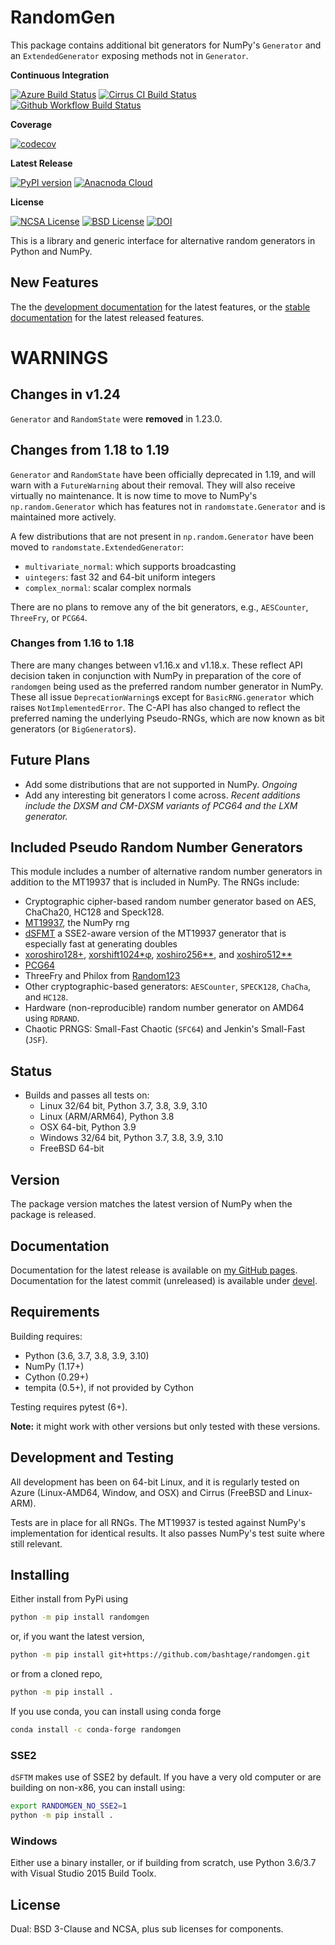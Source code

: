 # RandomGen

This package contains additional bit generators for NumPy's
`Generator` and an `ExtendedGenerator` exposing methods not in `Generator`.


**Continuous Integration**

[![Azure Build Status](https://dev.azure.com/kevinksheppard0207/kevinksheppard/_apis/build/status/bashtage.randomgen?branchName=main)](https://dev.azure.com/kevinksheppard0207/kevinksheppard/_build/latest?definitionId=2&branchName=main)
[![Cirrus CI Build Status](https://api.cirrus-ci.com/github/bashtage/randomgen.svg?branch=main)](https://cirrus-ci.com/github/bashtage/randomgen)
[![Github Workflow Build Status](https://github.com/bashtage/randomgen/actions/workflows/cron-build-and-test.yml/badge.svg)](https://github.com/bashtage/randomgen/actions/workflows/cron-build-and-test.yml)


**Coverage**

[![codecov](https://codecov.io/gh/bashtage/randomgen/branch/main/graph/badge.svg)](https://codecov.io/gh/bashtage/randomgen)

**Latest Release**

[![PyPI version](https://badge.fury.io/py/randomgen.svg)](https://pypi.org/project/randomgen/)
[![Anacnoda Cloud](https://anaconda.org/conda-forge/randomgen/badges/version.svg)](https://anaconda.org/conda-forge/randomgen)

**License**

[![NCSA License](https://img.shields.io/badge/License-NCSA-blue.svg)](https://opensource.org/licenses/NCSA)
[![BSD License](https://img.shields.io/badge/License-BSD%203--Clause-blue.svg)](https://opensource.org/licenses/BSD-3-Clause)
[![DOI](https://zenodo.org/badge/122181085.svg)](https://zenodo.org/badge/latestdoi/122181085)

This is a library and generic interface for alternative random
generators in Python and NumPy.

## New Features

The the [development documentation](https://bashtage.github.io/randomgen/change-log.html) for the latest features,
or the [stable documentation](https://bashtage.github.io/randomgen/devel/change-log.html) for the latest released features.


# WARNINGS

## Changes in v1.24

``Generator`` and ``RandomState`` were **removed** in 1.23.0.

## Changes from 1.18 to 1.19

``Generator`` and ``RandomState`` have been officially deprecated in 1.19, and will
warn with a ``FutureWarning`` about their removal. They will also receive virtually
no maintenance. It is now time to move to NumPy's ``np.random.Generator`` which has
features not in ``randomstate.Generator`` and is maintained more actively.

A few distributions that are not present in ``np.random.Generator`` have been moved
to ``randomstate.ExtendedGenerator``:

* `multivariate_normal`: which supports broadcasting
* `uintegers`: fast 32 and 64-bit uniform integers
* `complex_normal`: scalar complex normals

There are no plans to remove any of the bit generators, e.g., ``AESCounter``,
``ThreeFry``, or ``PCG64``. 

### Changes from 1.16 to 1.18
There are many changes between v1.16.x and v1.18.x. These reflect API
decision taken in conjunction with NumPy in preparation of the core
of `randomgen` being used as the preferred random number generator in
NumPy. These all issue `DeprecationWarning`s except for `BasicRNG.generator`
which raises `NotImplementedError`. The C-API has also changed to reflect
the preferred naming the underlying Pseudo-RNGs, which are now known as
bit generators (or `BigGenerator`s).

## Future Plans

* Add some distributions that are not supported in NumPy. _Ongoing_
* Add any interesting bit generators I come across. _Recent additions include the DXSM and CM-DXSM variants of PCG64 and the LXM generator._

## Included Pseudo Random Number Generators

This module includes a number of alternative random
number generators in addition to the MT19937 that is included in NumPy.
The RNGs include:

* Cryptographic cipher-based random number generator based on AES, ChaCha20, HC128 and Speck128.
* [MT19937](https://github.com/numpy/numpy/blob/main/numpy/random/mtrand/),
 the NumPy rng
* [dSFMT](http://www.math.sci.hiroshima-u.ac.jp/~m-mat/MT/SFMT/) a
  SSE2-aware version of the MT19937 generator that is especially fast at
  generating doubles
* [xoroshiro128+](https://prng.di.unimi.it/),
  [xorshift1024*φ](https://prng.di.unimi.it/),
  [xoshiro256**](https://prng.di.unimi.it/),
  and [xoshiro512**](https://prng.di.unimi.it/)
* [PCG64](https://www.pcg-random.org/)
* ThreeFry and Philox from [Random123](https://www.deshawresearch.com/resources_random123.html)
* Other cryptographic-based generators: `AESCounter`, `SPECK128`, `ChaCha`, and `HC128`.
* Hardware (non-reproducible) random number generator on AMD64 using `RDRAND`.
* Chaotic PRNGS: Small-Fast Chaotic (`SFC64`) and Jenkin's Small-Fast (`JSF`).

  
## Status

* Builds and passes all tests on:
  * Linux 32/64 bit, Python 3.7, 3.8, 3.9, 3.10
  * Linux (ARM/ARM64), Python 3.8
  * OSX 64-bit, Python 3.9
  * Windows 32/64 bit, Python 3.7, 3.8, 3.9, 3.10
  * FreeBSD 64-bit

## Version

The package version matches the latest version of NumPy when the package
is released.

## Documentation

Documentation for the latest release is available on
[my GitHub pages](https://bashtage.github.io/randomgen/). Documentation for
the latest commit (unreleased) is available under
[devel](https://bashtage.github.io/randomgen/devel/).


## Requirements
Building requires:

* Python (3.6, 3.7, 3.8, 3.9, 3.10)
* NumPy (1.17+)
* Cython (0.29+)
* tempita (0.5+), if not provided by Cython

Testing requires pytest (6+).

**Note:** it might work with other versions but only tested with these
versions.

## Development and Testing

All development has been on 64-bit Linux, and it is regularly tested on
Azure (Linux-AMD64, Window, and OSX) and Cirrus (FreeBSD and Linux-ARM).

Tests are in place for all RNGs. The MT19937 is tested against
NumPy's implementation for identical results. It also passes NumPy's
test suite where still relevant.

## Installing

Either install from PyPi using

```bash
python -m pip install randomgen
```

or, if you want the latest version,

```bash
python -m pip install git+https://github.com/bashtage/randomgen.git
```

or from a cloned repo,

```bash
python -m pip install .
```

If you use conda, you can install using conda forge

```bash
conda install -c conda-forge randomgen
```

### SSE2

`dSFTM` makes use of SSE2 by default.  If you have a very old computer
or are building on non-x86, you can install using:

```bash
export RANDOMGEN_NO_SSE2=1
python -m pip install . 
```

### Windows

Either use a binary installer, or if building from scratch, use
Python 3.6/3.7 with Visual Studio 2015 Build Toolx.

## License

Dual: BSD 3-Clause and NCSA, plus sub licenses for components.
